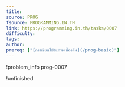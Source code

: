 ```yaml
---
title: 
source: PROG
fsource: PROGRAMMING.IN.TH
link: https://programming.in.th/tasks/0007
difficulty: 
tags: 
author: 
prereq: ["[การเขียนโปรแกรมเบื้องต้น](/prog-basic)"]
---
```


!problem_info prog-0007

!unfinished
